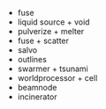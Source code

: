 - fuse
- liquid source + void
- pulverize + melter
- fuse + scatter
- salvo
- outlines
- swarmer + tsunami
- worldprocessor + cell
- beamnode
- incinerator

